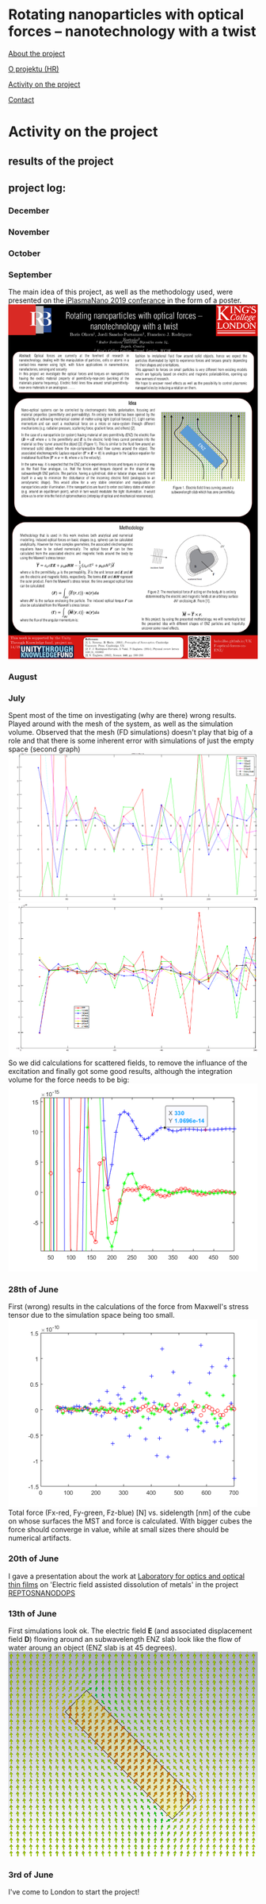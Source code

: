   
# Rotating nanoparticles with optical forces – nanotechnology with a twist


[About the project](./README.md)

[O projektu (HR)](./hrabout.md)

[Activity on the project](./activity.md)

[Contact](./contact.md)

# Activity on the project

## results of the project
<!-- summary 
With this project we (learned and) demonstrated the use of Maxwell's Stress Tensor in order to calculate induced optical forces and torques on small nanoparticles having different shapes. Special emphasis was on nanoparticles excited (by a plane wave) at their zero permittivity frequency to use the analogy between the asociated electromagnetic equation and fluid flow.
...
In particular the following achievements were met:
- Performed analytical work in order to understand the theory behind the extraction of forces and torques from the electromagnetic field spatial profiles, using Maxwell stress tensor and derived quantities for the torque, including analytical work to reframe the well-known three-dimensional case into a two-dimensional case.
- Implementation of the resulting equations into a Matlab software for the retrieval of the force and torque on 3-dimensional and 2-dimensional particles under plane wave illumination, from the electromagnetic fields calculated in a commercial numerical simulation software.
- The calculation method and main idea of the project was presented at iPlasmaNano 2019 conference (15th till 20th September) via poster titled ‘Rotating nanoparticles with optical forces–nanotechnology with a twist’.
- Carried out extensive analytical work on optical forces in order to benchmark the scientific correctness of the developed codes, by comparing simulation results to known forces acting on spherical/cylindrical nanoparticles of dielectric or metallic materials, or on flat reflecting walls.
- Carried out numerical simulations of Epsilon-Near-Zero and other nanoparticles of different shapes, illuminated by incident light at different angles, to plot the force and torque of different particles and situations, as well as the orientation-dependent potential energy of the particle derived from the torque.
The project had a satisfactory outcome. The software to extract force and torque in 2D nanoparticles was successfully used to reproduce known results, and was then used to predict torques and forces acting on differently shaped ENZ nanoparticles.-->

## project log:

### December
<!-- results of the project-->

### November
<!-- *2D -->

### October
<!-- *torque, tensor algebra -->

### September
<!-- *continue checking missmatch and source of difference -->

The main idea of this project, as well as the methodology used, were presented on the [iPlasmaNano 2019 conferance](http://www.iplasmanano2019.com/) in the form of a poster. 
![poster_iplasmanano](./activity/pictures/BO_iPlasmaNano19_PosterA1_final.png)

### August
<!-- *continue checking missmatch and source of difference -->

### July
<!-- *problems with calculations, used scatt fields, checked empty space (meshing, simulation volume, diff freq). Checking unwanted Ez component in PW, addPW in Matlab, checking mesh
missmatch theory and numerical -->
Spent most of the time on investigating (why are there) wrong results. Played around with the mesh of the system, as well as the simulation volume. Observed that the mesh (FD simulations) doesn't play that big of a role and that there is some inherent error with simulations of just the empty space (second graph)
![Fzagnpmesh](./activity/pictures/FzagnpSphere_diffmesh.png)
![Fzspacemesh](./activity/pictures/FzspaceSphere_diffmesh.png)
So we did calculations for scattered fields, to remove the influance of the excitation and finally got some good results, although the integration volume for the force needs to be big:
![Fscatt](./activity/pictures/FonSphereScatt_fields.png)
<!-- Next step was to take the 
scatt fields and add PW in Matlab-->



### 28th of June
First (wrong) results in the calculations of the force from Maxwell's stress tensor due to the simulation space being too small.  
![Fxyz vs box size](./activity/pictures/20degmesh5nmexport700nmmetlabmesh5nm500.03.FxyzRGB.png)  
Total force (Fx-red, Fy-green, Fz-blue) [N] vs. sidelength [nm] of the cube on whose surfaces the MST and force is calculated. With bigger cubes the force should converge in value, while at small sizes there should be numerical artifacts.

### 20th of June
I gave a presentation about the work at [Laboratory for optics and optical thin films](https://www.irb.hr/eng/Divisions/Division-of-Materials-Physics/Laboratory-for-optics-and-optical-thin-films) on 'Electric field assisted dissolution of metals' in the project [REPTOSNANODOPS](https://sites.google.com/view/reptosnanodops)

### 13th of June
First simulations look ok. The electric field **E** (and associated displacement field **D**) flowing around an subwavelength ENZ slab look like the flow of water aroung an object (ENZ slab is at 45 degrees).
![E field around an ENZ slab 45deg](./activity/pictures/FD%20slab%2045%20E%20field.png)

### 3rd of June
I've come to London to start the project!
